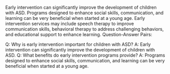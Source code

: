 Early intervention can significantly improve the development of children with ASD. Programs designed to enhance social skills, communication, and learning can be very beneficial when started at a young age. Early intervention services may include speech therapy to improve communication skills, behavioral therapy to address challenging behaviors, and educational support to enhance learning.
Question-Answer Pairs:

Q: Why is early intervention important for children with ASD?
A: Early intervention can significantly improve the development of children with ASD.
Q: What benefits do early intervention programs provide?
A: Programs designed to enhance social skills, communication, and learning can be very beneficial when started at a young age.